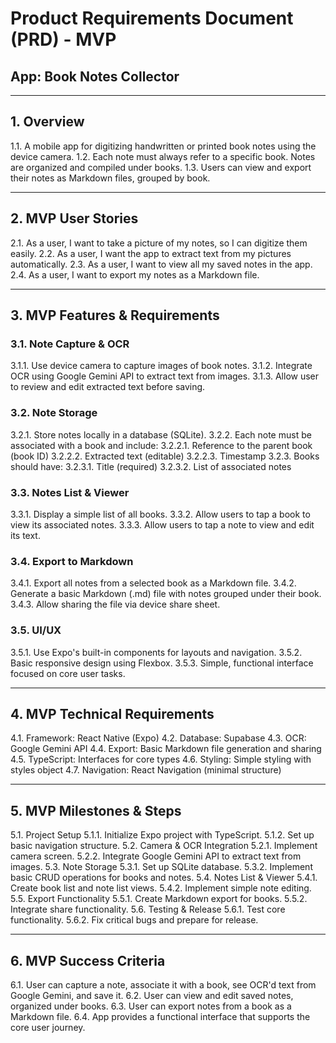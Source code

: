 # Product Requirements Document (PRD) - MVP
## App: Book Notes Collector

---

## 1. Overview
1.1. A mobile app for digitizing handwritten or printed book notes using the device camera.
1.2. Each note must always refer to a specific book. Notes are organized and compiled under books.
1.3. Users can view and export their notes as Markdown files, grouped by book.

---

## 2. MVP User Stories
2.1. As a user, I want to take a picture of my notes, so I can digitize them easily.
2.2. As a user, I want the app to extract text from my pictures automatically.
2.3. As a user, I want to view all my saved notes in the app.
2.4. As a user, I want to export my notes as a Markdown file.

---

## 3. MVP Features & Requirements
### 3.1. Note Capture & OCR
3.1.1. Use device camera to capture images of book notes.
3.1.2. Integrate OCR using Google Gemini API to extract text from images.
3.1.3. Allow user to review and edit extracted text before saving.

### 3.2. Note Storage
3.2.1. Store notes locally in a database (SQLite).
3.2.2. Each note must be associated with a book and include:
  3.2.2.1. Reference to the parent book (book ID)
  3.2.2.2. Extracted text (editable)
  3.2.2.3. Timestamp
3.2.3. Books should have:
  3.2.3.1. Title (required)
  3.2.3.2. List of associated notes

### 3.3. Notes List & Viewer
3.3.1. Display a simple list of all books.
3.3.2. Allow users to tap a book to view its associated notes.
3.3.3. Allow users to tap a note to view and edit its text.

### 3.4. Export to Markdown
3.4.1. Export all notes from a selected book as a Markdown file.
3.4.2. Generate a basic Markdown (.md) file with notes grouped under their book.
3.4.3. Allow sharing the file via device share sheet.

### 3.5. UI/UX
3.5.1. Use Expo's built-in components for layouts and navigation.
3.5.2. Basic responsive design using Flexbox.
3.5.3. Simple, functional interface focused on core user tasks.

---

## 4. MVP Technical Requirements
4.1. Framework: React Native (Expo)
4.2. Database: Supabase
4.3. OCR: Google Gemini API
4.4. Export: Basic Markdown file generation and sharing
4.5. TypeScript: Interfaces for core types
4.6. Styling: Simple styling with styles object
4.7. Navigation: React Navigation (minimal structure)

---

## 5. MVP Milestones & Steps
5.1. Project Setup
  5.1.1. Initialize Expo project with TypeScript.
  5.1.2. Set up basic navigation structure.
5.2. Camera & OCR Integration
  5.2.1. Implement camera screen.
  5.2.2. Integrate Google Gemini API to extract text from images.
5.3. Note Storage
  5.3.1. Set up SQLite database.
  5.3.2. Implement basic CRUD operations for books and notes.
5.4. Notes List & Viewer
  5.4.1. Create book list and note list views.
  5.4.2. Implement simple note editing.
5.5. Export Functionality
  5.5.1. Create Markdown export for books.
  5.5.2. Integrate share functionality.
5.6. Testing & Release
  5.6.1. Test core functionality.
  5.6.2. Fix critical bugs and prepare for release.

---

## 6. MVP Success Criteria
6.1. User can capture a note, associate it with a book, see OCR'd text from Google Gemini, and save it.
6.2. User can view and edit saved notes, organized under books.
6.3. User can export notes from a book as a Markdown file.
6.4. App provides a functional interface that supports the core user journey.